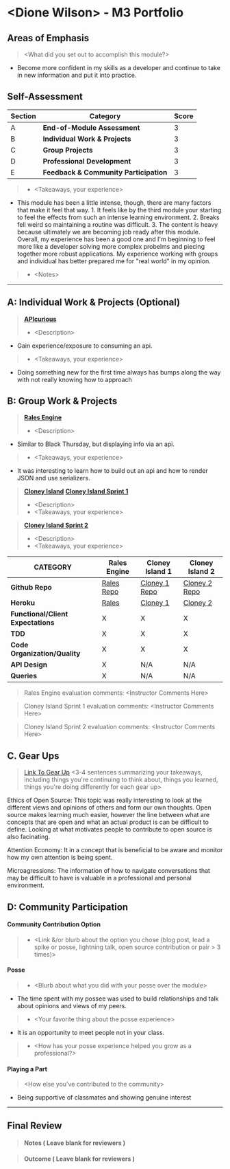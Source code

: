 # \<Dione Wilson> - M3 Portfolio

## Areas of Emphasis

> \<What did you set out to accomplish this module?>
* Become more confident in my skills as a developer and continue to take in new information and put it into practice.

## Self-Assessment

| Section | Category | Score |
| --- | ----- | --- |
| A | **End-of-Module Assessment** | 3 |
| B | **Individual Work & Projects** | 3 |
| C | **Group Projects** | 3 |
| D | **Professional Development** | 3 |
| E | **Feedback & Community Participation** | 3 |

>* \<Takeaways, your experience>
* This module has been a little intense, though, there are many factors that make it feel that way. 1. It feels like by the third module your starting to feel the effects from such an intense learning environment. 2. Breaks fell weird so maintaining a routine was difficult. 3. The content is heavy because ultimately we are becoming job ready after this module. Overall, my experience has been a good one and I'm beginning to feel more like a developer solving more complex probelms and piecing together more robust applications. My experience working with groups and individual has better prepared me for "real world" in my opinion.
>* \<Notes>

-----------------------

## A: Individual Work & Projects (Optional)

> **[APIcurious](http://backend.turing.io/module3/projects/apicurious)**
>* \<Description>
* Gain experience/exposure to consuming an api.
>* \<Takeaways, your experience>
* Doing something new for the first time always has bumps along the way with not really knowing how to approach 

## B: Group Work & Projects

> **[Rales Engine](http://backend.turing.io/module3/projects/rails_engine)** 
>* \<Description>
* Similar to Black Thursday, but displaying info via an api.
>* \<Takeaways, your experience>
* It was interesting to learn how to build out an api and how to render JSON and use serializers.

> **[Cloney Island](http://backend.turing.io/module3/projects/cloney_island/cloney_island)**
> **[Cloney Island Sprint 1](https://)** 
>* \<Description>
>* \<Takeaways, your experience>

> **[Cloney Island Sprint 2](https://)** 
>* \<Description>
>* \<Takeaways, your experience>

| CATEGORY | Rales Engine | Cloney Island 1 | Cloney Island 2 |
| --- | --- | --- | --- |
| **Github Repo** | [Rales Repo](https://) | [Cloney 1 Repo](https://) | [Cloney 2 Repo](https://) |
| **Heroku** | [Rales](https://) | [Cloney 1](https://) | [Cloney 2](https://) |
| **Functional/Client Expectations** | X | X | X |
| **TDD** | X | X | X |
| **Code Organization/Quality** | X | X | X |
| **API Design** | X | N/A | N/A |
| **Queries** | X | N/A | N/A |

> Rales Engine evaluation comments:
\<Instructor Comments Here>

> Cloney Island Sprint 1 evaluation comments:
\<Instructor Comments Here>

> Cloney Island Sprint 2 evaluation comments:
\<Instructor Comments Here>

## C. **Gear Ups**

> [Link To Gear Up]()
\<3-4 sentences summarizing your takeaways, including things you're continuing to think about, things you learned, things you're doing differently for each gear up>

Ethics of Open Source: This topic was really interesting to look at the different views and opinions of others and form our own thoughts. Open source makes learning much easier, however the line between what are concepts that are open and what an actual product is can be difficult to define. Looking at what motivates people to contribute to open source is also facinating.

Attention Economy: It in a concept that is beneficial to be aware and monitor how my own attention is being spent.

Microagressions: The information of how to navigate conversations that may be difficult to have is valuable in a professional and personal environment.

## D: Community Participation

#### **Community Contribution Option**
>* \<Link &/or blurb about the option you chose (blog post, lead a spike or posse, lightning talk, open source contribution or pair > 3 times)>


#### **Posse**
  >* \<Blurb about what you did with your posse over the module>
  * The time spent with my possee was used to build relationships and talk about opinions and views of my peers.

  >* \<Your favorite thing about the posse experience>
  * It is an opportunity to meet people not in your class.

  >* \<How has your posse experience helped you grow as a professional?>

#### **Playing a Part**

> \<How else you've contributed to the community>
* Being supportive of classmates and showing genuine interest
------------------

## Final Review

> #### Notes ( Leave blank for reviewers )

> #### Outcome ( Leave blank for reviewers )
